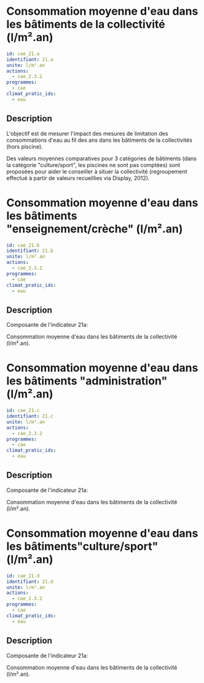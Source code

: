 # Consommation moyenne d'eau dans les bâtiments de la collectivité (l/m².an)
```yaml
id: cae_21.a
identifiant: 21.a
unite: l/m².an
actions:
  - cae_2.3.2
programmes:
  - cae
climat_pratic_ids:
  - eau
```
## Description
L'objectif est de mesurer l'impact des mesures de limitation des consommations d'eau au fil des ans dans les bâtiments de la collectivités (hors piscine).

Des valeurs moyennes comparatives pour 3 catégories de bâtiments (dans la catégorie "culture/sport", les piscines ne sont pas comptées) sont proposées pour aider le conseiller à situer la collectivité (regroupement effectué à partir de valeurs recueillies via Display, 2012).




# Consommation moyenne d'eau dans les bâtiments "enseignement/crèche" (l/m².an)
```yaml
id: cae_21.b
identifiant: 21.b
unite: l/m².an
actions:
  - cae_2.3.2
programmes:
  - cae
climat_pratic_ids:
  - eau
```
## Description
Composante de l'indicateur 21a:

Consommation moyenne d'eau dans les bâtiments de la collectivité (l/m².an).




# Consommation moyenne d'eau dans les bâtiments "administration" (l/m².an)
```yaml
id: cae_21.c
identifiant: 21.c
unite: l/m².an
actions:
  - cae_2.3.2
programmes:
  - cae
climat_pratic_ids:
  - eau
```
## Description
Composante de l'indicateur 21a:

Consommation moyenne d'eau dans les bâtiments de la collectivité (l/m².an).




# Consommation moyenne d'eau dans les bâtiments"culture/sport" (l/m².an)
```yaml
id: cae_21.d
identifiant: 21.d
unite: l/m².an
actions:
  - cae_2.3.2
programmes:
  - cae
climat_pratic_ids:
  - eau
```
## Description
Composante de l'indicateur 21a:

Consommation moyenne d'eau dans les bâtiments de la collectivité (l/m².an).




